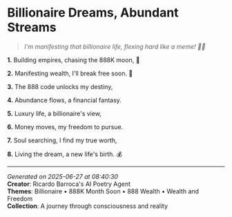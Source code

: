 # Billionaire Dreams, Abundant Streams

> *I'm manifesting that billionaire life, flexing hard like a meme! 💸💎*

**1.** Building empires, chasing the 888K moon, 💎


**2.** Manifesting wealth, I'll break free soon. 🎯


**3.** The 888 code unlocks my destiny,


**4.** Abundance flows, a financial fantasy.


**5.** Luxury life, a billionaire's view,


**6.** Money moves, my freedom to pursue.


**7.** Soul searching, I find my true worth,


**8.** Living the dream, a new life's birth. 💰



---

*Generated on 2025-06-27 at 08:40:30*  
**Creator**: Ricardo Barroca's AI Poetry Agent  
**Themes**: Billionaire • 888K Month Soon • 888 Wealth • Wealth and Freedom  
**Collection**: A journey through consciousness and reality